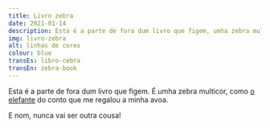 ```yaml
---
title: Livro zebra
date: 2021-01-14
description: Esta é a parte de fora dum livro que figem, umha zebra multicor.
img: livro-zebra
alt: linhas de cores
colour: blue
transEs: libro-cebra
transEn: zebra-book
---
```


Esta é a parte de fora dum livro que figem. É umha zebra multicor, como [o elefante](https://contoseuconto.blogspot.com/2012/08/dica-de-livro-elmer-o-elefante-xadrez.html) do conto que me regalou a minha avoa.

E nom, nunca vai ser outra cousa!

